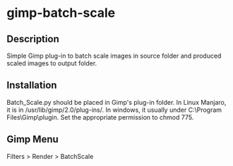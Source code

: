 # gimp-batch-scale
## Description 
Simple Gimp plug-in to batch scale images in source folder and produced scaled images 
to output folder. 

## Installation
Batch_Scale.py should be placed in Gimp's plug-in folder. In Linux Manjaro, it is in /usr/lib/gimp/2.0/plug-ins/. In windows, it usually under C:\Program Files\Gimp\plugin\. Set the appropriate permission to chmod 775. 

## Gimp Menu
Filters > Render > BatchScale
